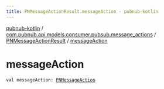 ```yaml
---
title: PNMessageActionResult.messageAction - pubnub-kotlin
---
```


[pubnub-kotlin](../../index.html) / [com.pubnub.api.models.consumer.pubsub.message_actions](../index.html) / [PNMessageActionResult](index.html) / [messageAction](./message-action.html)

# messageAction

`val messageAction: `[`PNMessageAction`](../../com.pubnub.api.models.consumer.message_actions/-p-n-message-action/index.html)